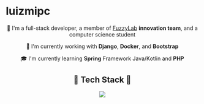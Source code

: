 # luizmipc

<p align="center">
🌝 I'm a full-stack developer, a member of <a href="https://fuzzylab.tech/">FuzzyLab</a> <strong>innovation team</strong>, and a computer science student
</p>

<p align="center">
💼 I'm currently working with <strong>Django</strong>, <strong>Docker</strong>, and <strong>Bootstrap</strong>
</p>

<p align="center">
🎓 I'm currently learning <strong>Spring</strong> Framework Java/Kotlin and <strong>PHP</strong>
</p>

<h2 align="center">🔧 Tech Stack 🔧</h2>
<p align="center">
  <a href="https://skillicons.dev">
    <img src="https://skillicons.dev/icons?i=django,docker,javascript,bootstrap" />
  </a>
</p>
